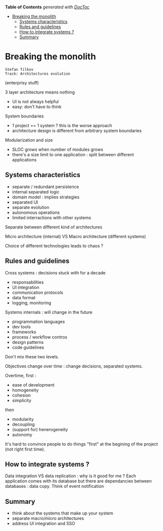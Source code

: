 <!-- START doctoc generated TOC please keep comment here to allow auto update -->
<!-- DON'T EDIT THIS SECTION, INSTEAD RE-RUN doctoc TO UPDATE -->
**Table of Contents**  *generated with [DocToc](https://github.com/thlorenz/doctoc)*

- [Breaking the monolith](#breaking-the-monolith)
  - [Systems characteristics](#systems-characteristics)
  - [Rules and guidelines](#rules-and-guidelines)
  - [How to integrate systems ?](#how-to-integrate-systems-)
  - [Summary](#summary)

<!-- END doctoc generated TOC please keep comment here to allow auto update -->

# Breaking the monolith
    Stefan Tilkov
    Track: Architectures evolution

(enterprisy stuff)

3 layer architecture means nothing
* UI is not always helpful
* easy: don't have to think

System boundaries
* 1 project == 1 system ? this is the worse approach
* architecture design is different from arbitrary system boundaries

Modularization and size
* SLOC grows when number of modules grows
* there's a size limit to one application : split between different applications

## Systems characteristics
* separate / redundant persistence
* internal separated logic
* domain model : implies strategies
* separated UI
* separate evolution
* autonomous operations
* limited interractions with other systems

Separate between different kind of architectures

Micro architecture (internal) VS Macro architecture (different systems)

Choice of different technologies leads to chaos ?

## Rules and guidelines
Cross systems : decisions stuck with for a decade
* responsabilities
* UI integration
* communication protocols
* data format
* logging, monitoring

Systems internals : will change in the future
* programmation languages
* dev tools
* frameworks
* process / workflow contros
* design patterns
* code guidelines

Don't mix these two levels.

Objectives change over time : change decisions, separated systems.

Overtime, first :
* ease of development
* homogeneity
* cohesion
* simplicity

then
* modularity
* decoupling
* (support for) henerogeneity
* autonomy

It's hard to convince people to do things "first" at the begining of the project (not right first time).

## How to integrate systems ?
Data integration VS data replication : why is it good for me ?
Each application comes with its database but there are dependancies between databases : data copy. Think of event notification

## Summary
* think about the systems that make up your system
* separate macro/micro architectures
* address UI integration and SSO
